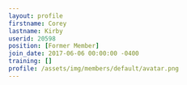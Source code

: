```yaml
---
layout: profile
firstname: Corey
lastname: Kirby
userid: 20598
position: [Former Member]
join_date: 2017-06-06 00:00:00 -0400
training: []
profile: /assets/img/members/default/avatar.png
---
```

